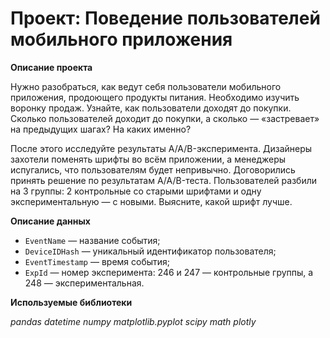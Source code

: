 # Проект: Поведение пользователей мобильного приложения

**Описание проекта**

Нужно разобраться, как ведут себя пользователи мобильного приложения, продоющего продукты питания.
Необходимо изучить воронку продаж. Узнайте, как пользователи доходят до покупки. Сколько пользователей доходит до покупки, а сколько — «застревает» на предыдущих шагах? На каких именно?

После этого исследуйте результаты A/A/B-эксперимента. Дизайнеры захотели поменять шрифты во всём приложении, а менеджеры испугались, что пользователям будет непривычно. Договорились принять решение по результатам A/A/B-теста. Пользователей разбили на 3 группы: 2 контрольные со старыми шрифтами и одну экспериментальную — с новыми. Выясните, какой шрифт лучше.

**Описание данных**

- `EventName` — название события;
- `DeviceIDHash` — уникальный идентификатор пользователя;
- `EventTimestamp` — время события;
- `ExpId` — номер эксперимента: 246 и 247 — контрольные группы, а 248 — экспериментальная.

**Используемые библиотеки**

*pandas*
*datetime*
*numpy*
*matplotlib.pyplot*
*scipy*
*math*
*plotly*